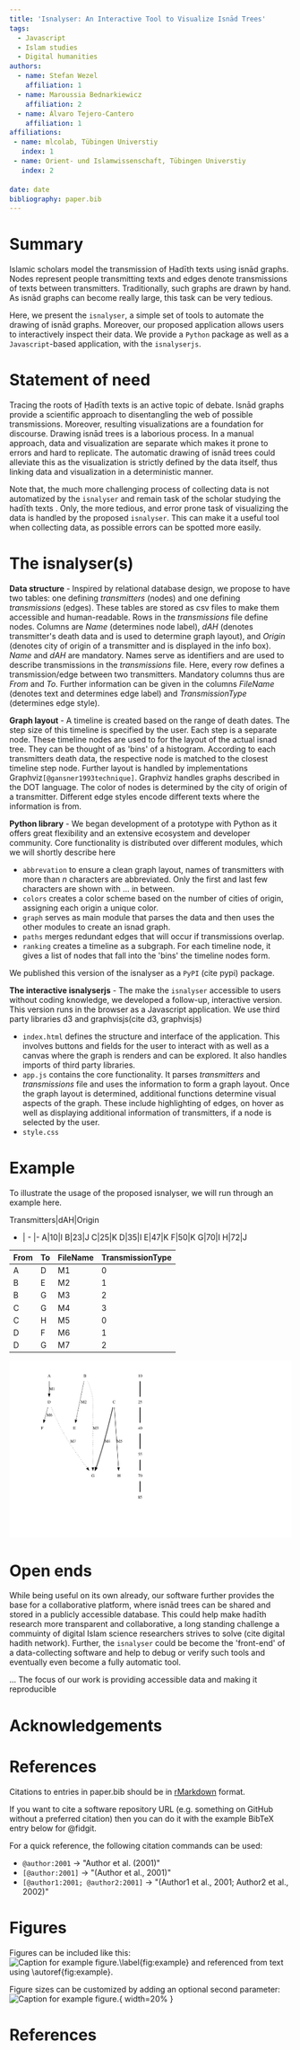 ```yaml
---
title: 'Isnalyser: An Interactive Tool to Visualize Isnād Trees'
tags:
  - Javascript
  - Islam studies
  - Digital humanities
authors:
  - name: Stefan Wezel
    affiliation: 1
  - name: Maroussia Bednarkiewicz
    affiliation: 2
  - name: Álvaro Tejero-Cantero
    affiliation: 1
affiliations:
 - name: mlcolab, Tübingen Universtiy
   index: 1
 - name: Orient- und Islamwissenschaft, Tübingen Universtiy
   index: 2

date: date
bibliography: paper.bib
---
```


# Summary
Islamic scholars model the transmission of Ḥadīth texts using isnād graphs. Nodes represent people transmitting texts and edges denote transmissions of texts between transmitters. Traditionally, such graphs are drawn by hand. As isnād graphs can become really large, this task can be very tedious.

Here, we present the `isnalyser`, a simple set of tools to automate the drawing of isnād graphs. Moreover, our proposed application allows users to interactively inspect their data. We provide a `Python` package as well as a `Javascript`-based application, with the `isnalyserjs`.

# Statement of need

Tracing the roots of Ḥadīth texts is an active topic of debate. Isnād graphs provide a scientific approach to disentangling the web of possible transmissions. Moreover, resulting visualizations are a foundation for discourse. Drawing isnād trees is a laborious process. In a manual approach, data and visualization are separate which makes it prone to errors and hard to replicate. The automatic drawing of isnād trees could alleviate this as the visualization is strictly defined by the data itself, thus linking data and visualization in a deterministic manner. 

Note that, the much more challenging process of collecting data is not automatized by the `isnalyser` and remain task of the scholar studying the hadīth texts . Only, the more tedious, and error prone task of visualizing the data is  handled by the proposed `isnalyser`. This can make it a useful tool when collecting data, as possible errors can be spotted more easily.

# The isnalyser(s)

**Data structure** - Inspired by relational database design, we propose to have two tables: one defining *transmitters* (nodes) and one defining *transmissions* (edges). These tables are stored as csv files to make them accessible and human-readable. Rows in the *transmissions* file define nodes. Columns are *Name* (determines node label), *dAH* (denotes transmitter's death data and is used to determine graph layout), and *Origin* (denotes city of origin of a transmitter and is displayed in the info box). *Name* and *dAH* are mandatory.  Names serve as identifiers and are used to describe transmissions in the *transmissions* file. Here, every row defines a transmission/edge between two transmitters. Mandatory columns thus are *From* and *To*. Further information can be given in the columns *FileName* (denotes text and determines edge label) and *TransmissionType* (determines edge style).

**Graph layout** - A timeline is created based on the range of death dates. The step size of this timeline is specified by the user. Each step is a separate node. These timeline nodes are used to for the layout of the actual isnad tree. They can be thought of as 'bins' of a histogram. According to each transmitters death data, the respective node is matched to the closest timeline step node. Further layout is handled by implementations Graphviz`[@gansner1993technique]`. Graphviz handles graphs described in the DOT language. The color of nodes is determined by the city of origin of a transmitter. Different edge styles encode different texts where the information is from.

**Python library** - We began development of a prototype with Python as it offers great flexibility and an extensive ecosystem and developer community. Core functionality is distributed over different modules, which we will shortly describe here

- `abbrevation` to ensure a clean graph layout, names of transmitters with more than $n$ characters are abbreviated. Only the first and last few characters are shown with $...$ in between.
- `colors` creates a color scheme based on the number of cities of origin, assigning each origin a unique color.
- `graph` serves as main module that parses the data and then uses the other modules to create an isnad graph. 
- `paths` merges redundant edges that will occur if transmissions overlap. 
- `ranking` creates a timeline as a subgraph. For each timeline node, it gives a list of nodes that fall into the 'bins' the timeline nodes form.

We published this version of the isnalyser as a `PyPI` (cite pypi) package.

**The interactive isnalyserjs** - The make the `isnalyser` accessible to users without coding knowledge, we developed a follow-up, interactive version. This version runs in the browser as a Javascript application. We use third party libraries d3 and graphvisjs(cite d3, graphvisjs)

- `index.html` defines the structure and interface of the application. This involves buttons and fields for the user to interact with as well as a canvas where the graph is renders and can be explored. It also handles imports of third party libraries.
- `app.js` contains the core functionality. It parses *transmitters* and *transmissions* file and uses the information to form a graph layout. Once the graph layout is determined, additional functions determine visual aspects of the graph. These include highlighting of edges, on hover as well as displaying additional information of transmitters, if a node is selected by the user.
- `style.css` 

# Example

To illustrate the usage of the proposed isnalyser, we will run through an example here.

Transmitters|dAH|Origin
- | - |-
A|10|I
B|23|J
C|25|K
D|35|I
E|47|K
F|50|K
G|70|I
H|72|J

From|To|FileName|TransmissionType
-|-|-|-
A|D|M1|0
B|E|M2|1
B|G|M3|2
C|G|M4|3
C|H|M5|0
D|F|M6|1
D|G|M7|2

![Example of a simple isnad tree.\label{fig:example}](isnalyser_graph.svg)

# Open ends

While being useful on its own already, our software further provides the base for a collaborative platform, where isnād trees can be shared and stored in a publicly accessible database. This could help make hadīth research more transparent and collaborative, a long standing challenge a commuinty of digital Islam science researchers strives to solve (cite digital hadith network). Further, the `isnalyser` could be become the 'front-end' of a data-collecting software and help to debug or verify such tools and eventually even become a fully automatic tool.







... The focus of our work is providing accessible data and making it reproducible

# Acknowledgements

# References

Citations to entries in paper.bib should be in
[rMarkdown](http://rmarkdown.rstudio.com/authoring_bibliographies_and_citations.html)
format.

If you want to cite a software repository URL (e.g. something on GitHub without a preferred
citation) then you can do it with the example BibTeX entry below for @fidgit.

For a quick reference, the following citation commands can be used:
- `@author:2001`  ->  "Author et al. (2001)"
- `[@author:2001]` -> "(Author et al., 2001)"
- `[@author1:2001; @author2:2001]` -> "(Author1 et al., 2001; Author2 et al., 2002)"

# Figures

Figures can be included like this:
![Caption for example figure.\label{fig:example}](figure.png)
and referenced from text using \autoref{fig:example}.

Figure sizes can be customized by adding an optional second parameter:
![Caption for example figure.](figure.png){ width=20% }



# References